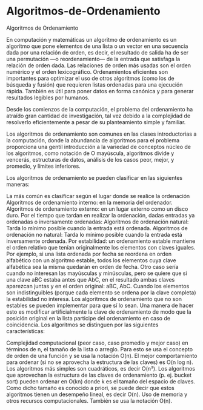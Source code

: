 # Algoritmos-de-Ordenamiento
Algoritmos de Ordenamiento

En computación y matemáticas un algoritmo de ordenamiento es un algoritmo que pone elementos de una lista o un vector en una secuencia dada por una relación de orden, es decir, el resultado de salida ha de ser una permutación —o reordenamiento— de la entrada que satisfaga la relación de orden dada. Las relaciones de orden más usadas son el orden numérico y el orden lexicográfico. Ordenamientos eficientes son importantes para optimizar el uso de otros algoritmos (como los de búsqueda y fusión) que requieren listas ordenadas para una ejecución rápida. También es útil para poner datos en forma canónica y para generar resultados legibles por humanos.

Desde los comienzos de la computación, el problema del ordenamiento ha atraído gran cantidad de investigación, tal vez debido a la complejidad de resolverlo eficientemente a pesar de su planteamiento simple y familiar. 

Los algoritmos de ordenamiento son comunes en las clases introductorias a la computación, donde la abundancia de algoritmos para el problema proporciona una gentil introducción a la variedad de conceptos núcleo de los algoritmos, como notación de O mayúscula, algoritmos divide y vencerás, estructuras de datos, análisis de los casos peor, mejor, y promedio, y límites inferiores.

Los algoritmos de ordenamiento se pueden clasificar en las siguientes maneras:

La más común es clasificar según el lugar donde se realice la ordenación
Algoritmos de ordenamiento interno: en la memoria del ordenador.
Algoritmos de ordenamiento externo: en un lugar externo como un disco duro.
Por el tiempo que tardan en realizar la ordenación, dadas entradas ya ordenadas o inversamente ordenadas:
Algoritmos de ordenación natural: Tarda lo mínimo posible cuando la entrada está ordenada.
Algoritmos de ordenación no natural: Tarda lo mínimo posible cuando la entrada está inversamente ordenada.
Por estabilidad: un ordenamiento estable mantiene el orden relativo que tenían originalmente los elementos con claves iguales. Por ejemplo, si una lista ordenada por fecha se reordena en orden alfabético con un algoritmo estable, todos los elementos cuya clave alfabética sea la misma quedarán en orden de fecha. Otro caso sería cuando no interesan las mayúsculas y minúsculas, pero se quiere que si una clave aBC estaba antes que AbC, en el resultado ambas claves aparezcan juntas y en el orden original: aBC, AbC. Cuando los elementos son indistinguibles (porque cada elemento se ordena por la clave completa) la estabilidad no interesa. Los algoritmos de ordenamiento que no son estables se pueden implementar para que sí lo sean. Una manera de hacer esto es modificar artificialmente la clave de ordenamiento de modo que la posición original en la lista participe del ordenamiento en caso de coincidencia.
Los algoritmos se distinguen por las siguientes características:

Complejidad computacional (peor caso, caso promedio y mejor caso) en términos de n, el tamaño de la lista o arreglo. Para esto se usa el concepto de orden de una función y se usa la notación O(n). El mejor comportamiento para ordenar (si no se aprovecha la estructura de las claves) es O(n log n). Los algoritmos más simples son cuadráticos, es decir O(n²). Los algoritmos que aprovechan la estructura de las claves de ordenamiento (p. ej. bucket sort) pueden ordenar en O(kn) donde k es el tamaño del espacio de claves. Como dicho tamaño es conocido a priori, se puede decir que estos algoritmos tienen un desempeño lineal, es decir O(n).
Uso de memoria y otros recursos computacionales. También se usa la notación O(n).

